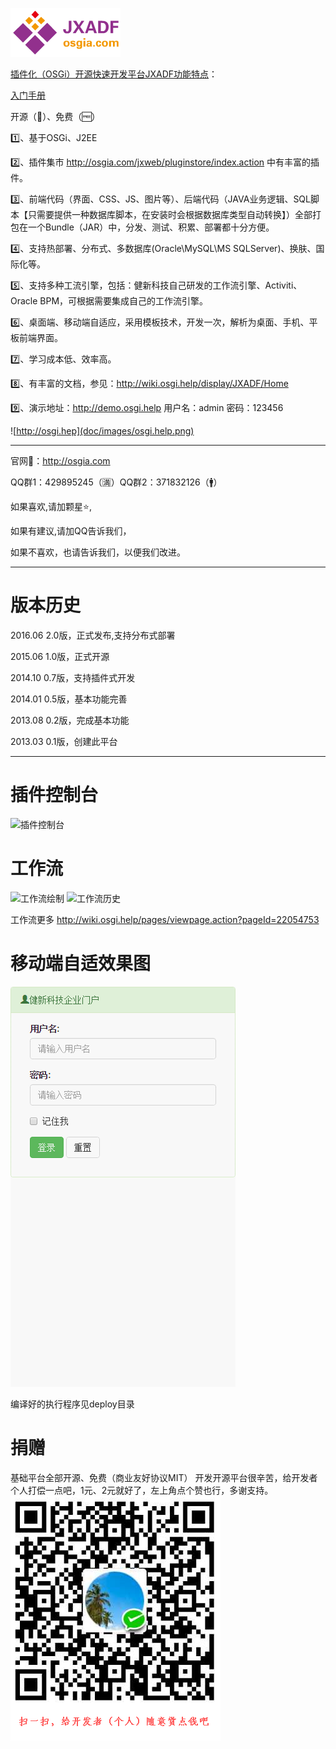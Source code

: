 ﻿![JXADF](doc/images/logo.png)

<a href="http://osgia.com" target="osgi">插件化（OSGi）开源快速开发平台JXADF功能特点</a>：

<a href="http://wiki.osgi.help/pages/viewpage.action?pageId=22054578">入门手册</a>

开源（:100:）、免费（:free:） 

:one:、基于OSGi、J2EE

:two:、插件集市 http://osgia.com/jxweb/pluginstore/index.action 中有丰富的插件。

:three:、前端代码（界面、CSS、JS、图片等）、后端代码（JAVA业务逻辑、SQL脚本【只需要提供一种数据库脚本，在安装时会根据数据库类型自动转换】）全部打包在一个Bundle（JAR）中，分发、测试、积累、部署都十分方便。

:four:、支持热部署、分布式、多数据库(Oracle\MySQL\MS SQLServer)、换肤、国际化等。

:five:、支持多种工流引擎，包括：健新科技自己研发的工作流引擎、Activiti、Oracle BPM，可根据需要集成自己的工作流引擎。

:six:、桌面端、移动端自适应，采用模板技术，开发一次，解析为桌面、手机、平板前端界面。

:seven:、学习成本低、效率高。

:eight:、有丰富的文档，参见：http://wiki.osgi.help/display/JXADF/Home

:nine:、演示地址：http://demo.osgi.help 用户名：admin 密码：123456

![http://osgi.hep](doc/images/osgi.help.png)

------------------------------------
官网:house_with_garden:：http://osgia.com

QQ群1：429895245（:u6e80:）QQ群2：371832126（:mens:）

如果喜欢,请加颗星:star:,

如果有建议,请加QQ告诉我们，

如果不喜欢，也请告诉我们，以便我们改进。

-----------------------------------------------
版本历史
========
2016.06    2.0版，正式发布,支持分布式部署

2015.06    1.0版，正式开源

2014.10    0.7版，支持插件式开发

2014.01    0.5版，基本功能完善

2013.08    0.2版，完成基本功能

2013.03    0.1版，创建此平台

---------------------------------------------------
插件控制台
======
![插件控制台](doc/images/console.png)

工作流
=======
![工作流绘制](doc/images/wf01.png)
![工作流历史](doc/images/wf02.png)

工作流更多 http://wiki.osgi.help/pages/viewpage.action?pageId=22054753

移动端自适效果图
=======
![手机自适应访问截图](doc/images/jxadf-mobile.demo.gif)

编译好的执行程序见deploy目录


捐赠
==========
基础平台全部开源、免费（商业友好协议MIT）
开发开源平台很辛苦，给开发者个人打偿一点吧，1元、2元就好了，左上角点个赞也行，多谢支持。
![捐赠](doc/images/donation.png)

